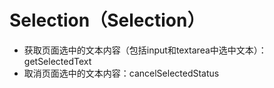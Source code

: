 # Selection（Selection）
- 获取页面选中的文本内容（包括input和textarea中选中文本）：getSelectedText
- 取消页面选中的文本内容：cancelSelectedStatus
